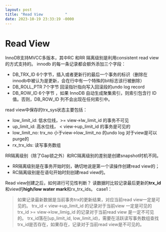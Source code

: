 ```yaml
---
layout: post
title: "Read View          "
date: 2023-10-19 23:33:19 -0000
---
```


# Read View          
InnoDB支持MVCC多版本，其中RC 和RR 隔离级别是利用consistent read view的方式支持的。
innodb 的每一条记录都会额外添加三个字段：
 - DB_TRX_ID 6个字节，插入或者更新行的最后一个事务的标识（删除在innodb中被认为是更新，会在行中有一个特殊的bit标志该行被删除）
 - DB_ROLL_PTR 7个字节 回滚指针指向写入回滚段的undo log record
 - DB_ROW_ID 6个字节 ，如果 InnoDB 自动生成聚集索引，则索引包含行 ID 值。否则，DB_ROW_ID 列不会出现在任何索引中。

read view中保存的trx_sys状态主要包括：

- low_limit_id: 低水位线，>= view->lw_limit_id 的事务不可见
- up_limit_id: 高水位线， < view->up_limit_id 的事务是可见的
- low_limit_no: trx_no 小于view->low_limit_no 的undo log 对于view是可以purge的
- rx_trx_ids: 读写事务数组

RR隔离级别（除了Gap锁之外）和RC隔离级别的差别是创建snapshot时机不同。 
- RR隔离级别是在事务开始时刻，确切地说是第一个读操作创建read view的；
- RC隔离级别是在语句开始时刻创建read view的。

Read view创建之后，如何进行可见性判断？
读数据时比较记录最后更新的**trx_id**和view的**high/low water mark**和rx_trx_ids。
case1： 
> 如果记录最新数据是当前事务trx的更新结果，对应当前read view一定是可见的。
> trx_id < view->up_limit_id 的记录对于当前view 一定是可见的
> trx_id >= view->low_limig_id 的记录对于当前read view 是一定不可见的。
> trx_id落在[up_limit_id, low_limit_id)，需要在活跃读写事务数组查找trx_id是否存在，如果存在，记录对于当前read view是不可见的。

  

